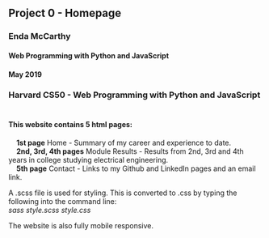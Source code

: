 ## Project 0 - Homepage
### Enda McCarthy
#### Web Programming with Python and JavaScript
#### May 2019

<h3>Harvard CS50  - Web Programming with Python and JavaScript</br></br></h3>

<h4>This website contains 5 html pages:</h4>

&nbsp;&nbsp;&nbsp;&nbsp;<b>1st page</b> Home - Summary of my career and experience to date.</br>
&nbsp;&nbsp;&nbsp;&nbsp;<b>2nd, 3rd, 4th pages</b> Module Results - Results from 2nd, 3rd and 4th years in college studying electrical engineering.</br>
&nbsp;&nbsp;&nbsp;&nbsp;<b>5th page</b> Contact - Links to my Github and LinkedIn pages and an email link.</br>


A .scss file is used for styling. This is converted to .css by typing the following into the command line:</br>
<em>sass style.scss style.css</em></br>

The website is also fully mobile responsive.

